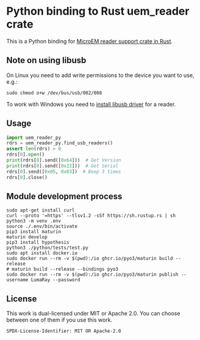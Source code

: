 # Python binding to Rust uem_reader crate

This is a Python binding for [MicroEM reader support crate in Rust](https://crates.io/crates/uem-reader).


## Note on using libusb

On Linux you need to add write permissions to the device you want to use, e.g.:

```console
sudo chmod o+w /dev/bus/usb/002/008
```

To work with Windows you need to [install libusb driver](https://github.com/libusb/libusb/wiki/Windows#how-to-use-libusb-on-windows) for a reader.


## Usage

```python
import uem_reader_py
rdrs = uem_reader_py.find_usb_readers()
assert len(rdrs) > 0
rdrs[0].open()
print(rdrs[0].send([0x64]))  # Get Version
print(rdrs[0].send([0x22]))  # Get Serial
rdrs[0].send([0x05, 0x03])  # Beep 3 times
rdrs[0].close()
```


## Module development process

```console
sudo apt-get install curl
curl --proto '=https' --tlsv1.2 -sSf https://sh.rustup.rs | sh
python3 -m venv .env
source ./.env/bin/activate
pip3 install maturin
maturin develop
pip3 install hypothesis
python3 ./python/tests/test.py
sudo apt install docker.io
sudo docker run --rm -v $(pwd):/io ghcr.io/pyo3/maturin build --release
# maturin build --release --bindings pyo3
sudo docker run --rm -v $(pwd):/io ghcr.io/pyo3/maturin publish --username LumaRay --password 
```

## License

This work is dual-licensed under MIT or Apache 2.0.
You can choose between one of them if you use this work.

`SPDX-License-Identifier: MIT OR Apache-2.0`
